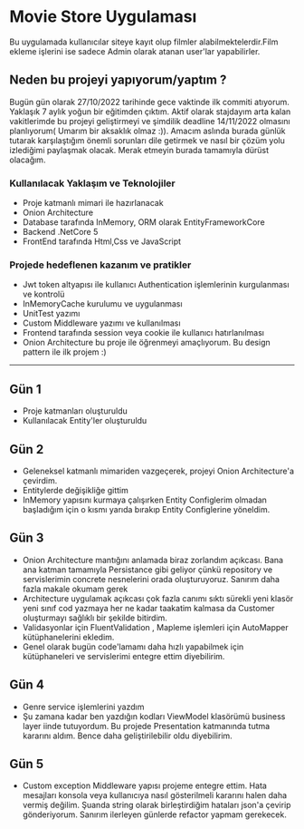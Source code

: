# Movie Store Uygulaması
Bu uygulamada kullanıcılar siteye kayıt olup filmler alabilmektelerdir.Film ekleme işlerini ise sadece Admin olarak atanan user'lar yapabilirler.

## Neden bu projeyi yapıyorum/yaptım ?
Bugün gün olarak 27/10/2022 tarihinde gece vaktinde ilk commiti atıyorum. Yaklaşık 7 aylık yoğun bir eğitimden çıktım. Aktif olarak stajdayım arta kalan vakitlerimde bu projeyi geliştirmeyi ve şimdilik deadline 14/11/2022 olmasını planlıyorum( Umarım bir aksaklık olmaz :)). Amacım aslında burada günlük tutarak karşılaştığım önemli sorunları dile getirmek ve nasıl bir çözüm yolu izlediğimi paylaşmak olacak. Merak etmeyin burada tamamıyla dürüst olacağım.

### Kullanılacak Yaklaşım ve Teknolojiler
- Proje katmanlı mimari ile hazırlanacak 
- Onion Architecture
- Database tarafında InMemory, ORM olarak EntityFrameworkCore
- Backend .NetCore 5 
- FrontEnd tarafında Html,Css ve JavaScript
### Projede hedeflenen kazanım ve pratikler
- Jwt token altyapısı ile kullanıcı Authentication işlemlerinin kurgulanması ve kontrolü
- InMemoryCache kurulumu ve uygulanması
- UnitTest yazımı
- Custom Middleware yazımı ve kullanılması
- Frontend tarafında session veya cookie ile kullanıcı hatırlanılması
- Onion Architecture bu proje ile öğrenmeyi amaçlıyorum. Bu design pattern ile ilk projem :)

---

## Gün 1
* Proje katmanları oluşturuldu
* Kullanılacak Entity'ler oluşturuldu

## Gün 2
* Geleneksel katmanlı mimariden vazgeçerek, projeyi Onion Architecture'a çevirdim. 
* Entitylerde değişikliğe gittim
* InMemory yapısını kurmaya çalışırken Entity Configlerim olmadan başladığım için o kısmı yarıda bırakıp Entity Configlerine yöneldim.

## Gün 3
* Onion Architecture mantığını anlamada biraz zorlandım açıkcası. Bana ana katman tamamıyla Persistance gibi geliyor çünkü repository ve servislerimin concrete nesnelerini orada oluşturuyoruz. Sanırım daha fazla makale okumam gerek
* Architecture uygulamak açıkcası çok fazla canımı sıktı sürekli yeni klasör yeni sınıf cod yazmaya her ne kadar taakatim kalmasa da Customer oluşturmayı sağlıklı bir şekilde bitirdim.
* Validasyonlar için FluentValidation , Mapleme işlemleri için AutoMapper kütüphanelerini ekledim.
* Genel olarak bugün code'lamamı daha hızlı yapabilmek için kütüphaneleri ve servislerimi entegre ettim diyebilirim.

## Gün 4
* Genre service işlemlerini yazdım
* Şu zamana kadar ben yazdığın kodları ViewModel klasörümü business layer iinde tutuyordum. Bu projede Presentation katmanında tutma kararını aldım. Bence daha geliştirilebilir oldu diyebilirim.

## Gün 5
* Custom exception Middleware yapısı projeme entegre ettim. Hata mesajları konsola veya  kullanıcıya nasıl gösterilmeli kararını halen daha vermiş değilim. Şuanda string olarak birleştirdiğim hataları json'a çevirip gönderiyorum. Sanırım ilerleyen günlerde  refactor yapmam gerekecek.
